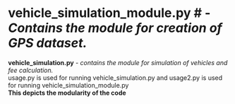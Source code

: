 # vehicle_simulation_module.py # - *Contains the module for creation of GPS dataset.*  
**vehicle_simulation.py** - *contains the module for simulation of vehicles and fee calculation.*  
usage.py is used for running vehicle_simulation.py and usage2.py is used for running vehicle_simulation_module.py  
**This depicts the modularity of the code**
